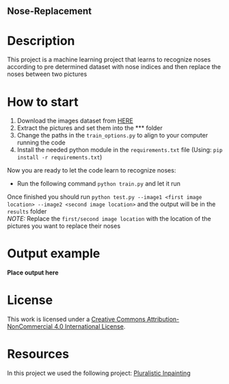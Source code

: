 ## Nose-Replacement
# Description
This project is a machine learning project that learns to recognize noses according to pre determined dataset with nose indices and then replace the noses between two pictures

# How to start
1. Download the images dataset from <a href="https://drive.google.com/open?id=0B7EVK8r0v71pWEZsZE9oNnFzTm8">HERE</a>
2. Extract the pictures and set them into the *** folder
3. Change the paths in the `train_options.py` to align to your computer running the code
4. Install the needed python module in the `requirements.txt` file (Using: `pip install -r requirements.txt`)

Now you are ready to let the code learn to recognize noses:
* Run the following command `python train.py` and let it run

Once finished you should run `python test.py --image1 <first image location> --image2 <second image location>` and the output will be in the `results` folder<br>
*NOTE:* Replace the `first/second image location` with the location of the pictures you want to replace their noses

# Output example
<b>Place output here</b>

# License
This work is licensed under a <a href="http://creativecommons.org/licenses/by-nc/4.0/">Creative Commons Attribution-NonCommercial 4.0 International License</a>.

# Resources
In this project we used the following project:
<a href="https://github.com/lyndonzheng/Pluralistic-Inpainting">Pluralistic Inpainting</a>